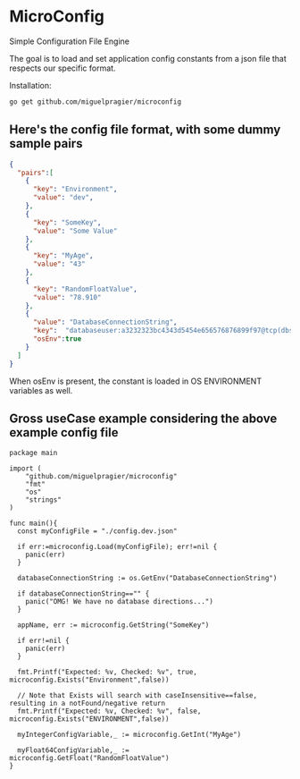 # MicroConfig
Simple Configuration File Engine

The goal is to load and set application config constants from a json file that respects our specific format.

Installation:
```bash
go get github.com/miguelpragier/microconfig
```

## Here's the config file format, with some dummy sample pairs

```json
{
  "pairs":[
    {
      "key": "Environment",
      "value": "dev",
    },
    {
      "key": "SomeKey",
      "value": "Some Value"
    },
    {
      "key": "MyAge",
      "value": "43"
    },
    {
      "key": "RandomFloatValue",
      "value": "78.910"
    },
    {
      "value": "DatabaseConnectionString",
      "key":  "databaseuser:a3232323bc4343d5454e656576876899f97@tcp(dbs.databaseserv.er)/mydatabase",
      "osEnv":true
    }
  ]
}
```

When osEnv is present, the constant is loaded in OS ENVIRONMENT variables as well.

## Gross useCase example considering the above example config file

```golang
package main

import (
	"github.com/miguelpragier/microconfig"
	"fmt"
	"os"
	"strings"
)

func main(){
  const myConfigFile = "./config.dev.json"
  
  if err:=microconfig.Load(myConfigFile); err!=nil {
    panic(err)
  }
  
  databaseConnectionString := os.GetEnv("DatabaseConnectionString")
  
  if databaseConnectionString=="" {
    panic("OMG! We have no database directions...")
  }
  
  appName, err := microconfig.GetString("SomeKey")
  
  if err!=nil {
    panic(err)
  }
  
  fmt.Printf("Expected: %v, Checked: %v", true, microconfig.Exists("Environment",false))
  
  // Note that Exists will search with caseInsensitive==false, resulting in a notFound/negative return
  fmt.Printf("Expected: %v, Checked: %v", false, microconfig.Exists("ENVIRONMENT",false))
  
  myIntegerConfigVariable,_ := microconfig.GetInt("MyAge")
  
  myFloat64ConfigVariable,_ := microconfig.GetFloat("RandomFloatValue")
}
```
